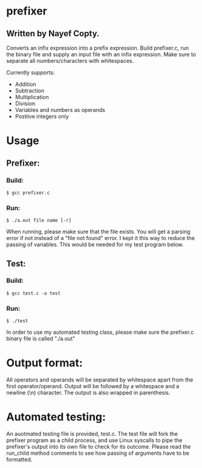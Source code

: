 # prefixer

## Written by Nayef Copty.

Converts an infix expression into a prefix expression.
Build prefixer.c, run the binary file and supply an input file with an infix expression. Make sure to separate all numbers/characters with whitespaces.

Currently supports:
- Addition
- Subtraction
- Multiplication
- Division
- Variables and numbers as operands
- Postiive integers only

# Usage
## Prefixer:
### Build:
    $ gcc prefixer.c
### Run: 
    $ ./a.out file name [-r]
When running, please make sure that the file exists. You will get a parsing error if not instead of a "file not found" error.
I kept it this way to reduce the passing of variables. This would be needed for my test program below.

## Test:
### Build:
    $ gcc test.c -o test
### Run:
    $ ./test

In order to use my automated testing class, please make sure the prefixer.c binary file is called "./a.out"

Output format:
==============
All operators and operands will be separated by whitespace apart from the first operator/operand. Output will be followed by a whitespace and a newline (\n) character. The output is also wrapped in parenthesis.

Automated testing:
==================
An auotmated testing file is provided, test.c. The test file will fork the prefixer program as a child process, and use Linux syscalls to pipe the prefixer's output
into its own file to check for its outcome. Please read the run_child method comments to see how passing of arguments have to be formatted.